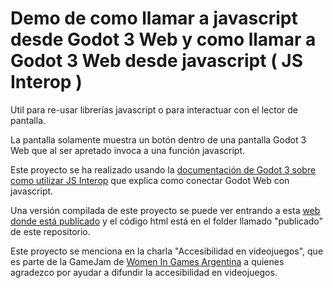 # Demo de como llamar a javascript desde Godot 3 Web y como llamar a Godot 3 Web desde javascript ( JS Interop )

Util para re-usar librerías javascript o para interactuar con el lector de pantalla.

La pantalla solamente muestra un botón dentro de una pantalla Godot 3 Web que al ser apretado invoca a una función javascript.

Este proyecto se ha realizado usando la [documentación de Godot 3 sobre como utilizar JS Interop](https://godotengine.org/article/godot-web-progress-report-9) que explica como conectar Godot Web con javascript.

Una versión compilada de este proyecto se puede ver entrando a esta [web donde está publicado](https://demogodot3web.onrender.com) y el código html está en el folder llamado "publicado" de este repositorio.

Este proyecto se menciona en la charla "Accesibilidad en videojuegos", que es parte de la GameJam de [Women In Games Argentina](https://www.instagram.com/womeningamesargentina/) a quienes agradezco por ayudar a difundir la accesibilidad en videojuegos.
